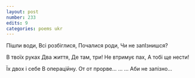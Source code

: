 ```yaml
---
layout: post
number: 233
edits: 9
categories: poems ukr
---
```


Пішли води,
Всі розбіглися,
Почалися роди,
Чи не запІзнишся?

В твоїх руках
Два життя,
Де там, три!
Не втримує пах,
А тобі ще нести!

Їх двох і себе
В операційну.
От от прорве…
… …
Аби не запізно…
